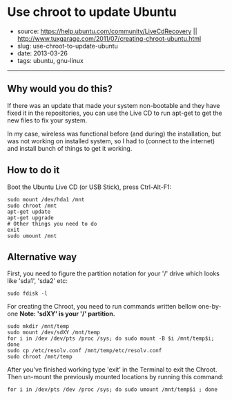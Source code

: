 # Use chroot to update Ubuntu

- source: https://help.ubuntu.com/community/LiveCdRecovery ||
          http://www.tuxgarage.com/2011/07/creating-chroot-ubuntu.html
- slug: use-chroot-to-update-ubuntu
- date: 2013-03-26
- tags: ubuntu, gnu-linux

---------------------------------

## Why would you do this?

If there was an update that made your system non-bootable and they have fixed it
in the repositories, you can use the Live CD to run apt-get to get the new files to fix your system.

In my case, wireless was functional before (and during) the installation, but was
not working on installed system, so I had to (connect to the internet) and
install bunch of things to get it working.

## How to do it

Boot the Ubuntu Live CD (or USB Stick), press Ctrl-Alt-F1:

	sudo mount /dev/hda1 /mnt
	sudo chroot /mnt
	apt-get update
	apt-get upgrade
	# Other things you need to do
	exit
	sudo umount /mnt

## Alternative way

First, you need to figure the partition notation for your '/' drive
which looks like 'sda1', 'sda2' etc:

	sudo fdisk -l

For creating the Chroot, you need to run commands written bellow one-by-one
**Note: 'sdXY' is your '/' partition.**

	sudo mkdir /mnt/temp
	sudo mount /dev/sdXY /mnt/temp
	for i in /dev /dev/pts /proc /sys; do sudo mount -B $i /mnt/temp$i; done
	sudo cp /etc/resolv.conf /mnt/temp/etc/resolv.conf
	sudo chroot /mnt/temp

After you've finished working type 'exit' in the Terminal to exit the Chroot.
Then un-mount the previously mounted locations by running this command:

	for i in /dev/pts /dev /proc /sys; do sudo umount /mnt/temp$i ; done